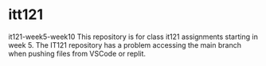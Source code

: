 # itt121
it121-week5-week10
This repository is for class it121 assignments starting in week 5. The IT121 repository has a problem accessing the main branch when pushing files from VSCode or replit.
